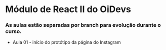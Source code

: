 # Módulo de React II do OiDevs

### As aulas estão separadas por branch para evolução durante o curso.

- Aula 01 - início do protótipo da página do Instagram
